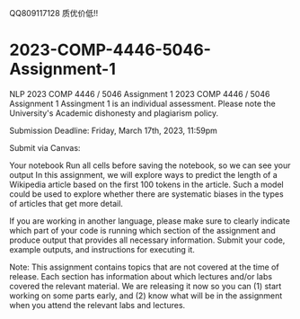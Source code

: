 QQ809117128  质优价低!!
# 2023-COMP-4446-5046-Assignment-1
NLP   2023 COMP 4446 / 5046 Assignment 1
2023 COMP 4446 / 5046 Assignment 1
Assingment 1 is an individual assessment. Please note the University's Academic dishonesty and plagiarism policy.

Submission Deadline: Friday, March 17th, 2023, 11:59pm

Submit via Canvas:

Your notebook
Run all cells before saving the notebook, so we can see your output
In this assignment, we will explore ways to predict the length of a Wikipedia article based on the first 100 tokens in the article. Such a model could be used to explore whether there are systematic biases in the types of articles that get more detail.

If you are working in another language, please make sure to clearly indicate which part of your code is running which section of the assignment and produce output that provides all necessary information. Submit your code, example outputs, and instructions for executing it.

Note: This assignment contains topics that are not covered at the time of release. Each section has information about which lectures and/or labs covered the relevant material. We are releasing it now so you can (1) start working on some parts early, and (2) know what will be in the assignment when you attend the relevant labs and lectures.
